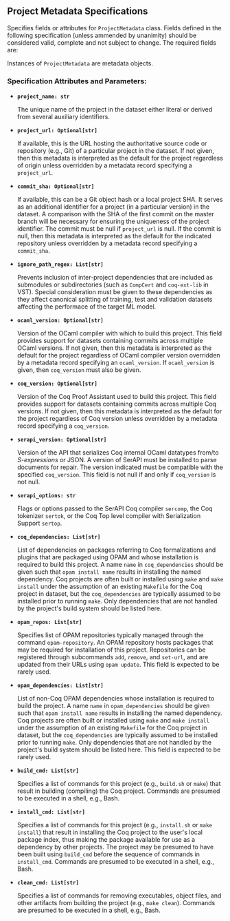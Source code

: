 <!--
Copyright (c) 2023 Radiance Technologies, Inc.

This file is part of PRISM
(see https://github.com/orgs/Radiance-Technologies/prism).

This program is free software: you can redistribute it and/or modify
it under the terms of the GNU Lesser General Public License as
published by the Free Software Foundation, either version 3 of the
License, or (at your option) any later version.

This program is distributed in the hope that it will be useful,
but WITHOUT ANY WARRANTY; without even the implied warranty of
MERCHANTABILITY or FITNESS FOR A PARTICULAR PURPOSE.  See the
GNU Lesser General Public License for more details.

You should have received a copy of the GNU Lesser General Public
License along with this program. If not, see
<http://www.gnu.org/licenses/>.
-->
## Project Metadata Specifications

Specifies fields or attributes for `ProjectMetadata` class. Fields defined in the following specification (unless ammended by unanimity) should be considered valid, complete and not subject to change. The required fields are:


Instances of `ProjectMetadata` are metadata objects.


### Specification Attributes and Parameters:

- **`project_name: str`**

     The unique name of the project in the dataset either literal or derived from several auxiliary identifiers.


- **`project_url: Optional[str]`**

     If available, this is the URL hosting the authoritative source code or repository (e.g., Git) of a particular project in the dataset.
     If not given, then this metadata is interpreted as the default for the project regardless of origin unless overridden by a metadata record specifying a `project_url`.


- **`commit_sha: Optional[str]`**

     If available, this can be a Git object hash or a local project SHA. It serves as an additional identifier for a project (in a particular version) in the dataset.
     A comparison with the SHA of the first commit on the master branch will be necessary for ensuring the uniqueness of the project identifier.
     The commit must be null if `project_url` is null.
     If the commit is null, then this metadata is interpreted as the default for the indicated repository unless overridden by a metadata record specifying a `commit_sha`.


- **`ignore_path_regex: List[str]`**

     Prevents inclusion of inter-project dependencies that are included as submodules or subdirectories (such as `CompCert` and `coq-ext-lib` in VST).
     Special consideration must be given to these dependencies as they affect canonical splitting of training, test and validation datasets affecting the performace of the target ML model.

- **`ocaml_version: Optional[str]`**

     Version of the OCaml compiler with which to build this project.
     This field provides support for datasets containing commits across multiple OCaml versions.
     If not given, then this metadata is interpreted as the default for the project regardless of OCaml compiler version  overridden by a metadata record specifying an `ocaml_version`.
     If `ocaml_version` is given, then `coq_version` must also be given.


- **`coq_version: Optional[str]`**

     Version of the Coq Proof Assistant used to build this project.
     This field provides support for datasets containing commits across multiple Coq versions.
     If not given, then this metadata is interpreted as the default for the project regardless of Coq version unless overridden by a metadata record specifying a `coq_version`.


- **`serapi_version: Optional[str]`**

     Version of the API that serializes Coq internal OCaml datatypes from/to *S-expressions* or JSON.
     A version of SerAPI must be installed to parse documents for repair.
     The version indicated must be compatible with the specified `coq_version`.
     This field is not null if and only if `coq_version` is not null.


- **`serapi_options: str`**

     Flags or options passed to the SerAPI Coq compiler `sercomp`, the Coq tokenizer `sertok`, or the Coq Top level compiler with Serialization Support `sertop`.


- **`coq_dependencies: List[str]`**

     List of dependencies on packages referring to Coq formalizations and plugins that are packaged using OPAM and whose installation is required to build this project.
     A name `name` in `coq_dependencies` should be given such that `opam install name` results in installing the named dependency.
     Coq projects are often built or installed using `make` and `make install` under the assumption of an existing `Makefile` for the Coq project in dataset, but the `coq_dependencies` are typically assumed to be installed prior to running `make`.
     Only dependencies that are not handled by the project's build system should be listed here.


- **`opam_repos: List[str]`**

     Specifies list of OPAM repositories typically managed through the command `opam-repository`.
     An OPAM repository hosts packages that may be required for installation of this project.
     Repositories can be registered through subcommands `add`, `remove`, and `set-url`, and are updated from their URLs using `opam update`.
     This field is expected to be rarely used.


- **`opam_dependencies: List[str]`**

     List of non-Coq OPAM dependencies whose installation is required to build the project.
     A name `name` in `opam_dependencies` should be given such that `opam install name` results in installing the named dependency.
     Coq projects are often built or installed using `make` and `make install` under the assumption of an existing `Makefile` for the Coq project in dataset, but the `coq_dependencies` are typically assumed to be installed prior to running `make`.
     Only dependencies that are not handled by the project's build system should be listed here.
     This field is expected to be rarely used.


- **`build_cmd: List[str]`**

     Specifies a list of commands for this project (e.g., `build.sh` or `make`) that result in building (compiling) the Coq project.
     Commands are presumed to be executed in a shell, e.g., Bash.


- **`install_cmd: List[str]`**

     Specifies a list of commands for this project (e.g., `install.sh` or `make install`) that result in installing the Coq project to the user's local package index, thus making the package available for use as a dependency by other projects.
     The project may be presumed to have been built using `build_cmd` before the sequence of commands in `install_cmd`.
     Commands are presumed to be executed in a shell, e.g., Bash.


- **`clean_cmd: List[str]`**

     Specifies a list of commands for removing executables, object files, and other artifacts from building the project (e.g., `make clean`).
     Commands are presumed to be executed in a shell, e.g., Bash.

